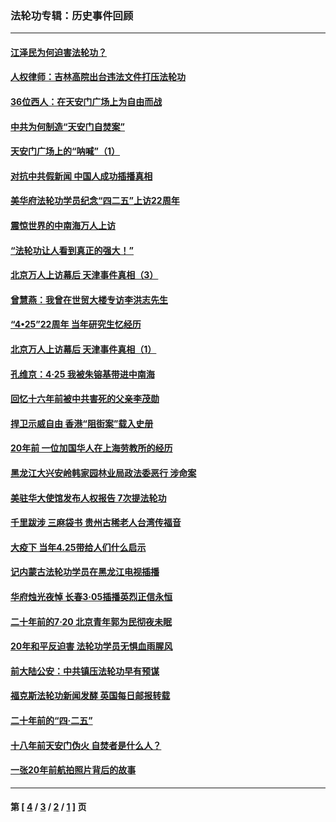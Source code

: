 ### 法轮功专辑：历史事件回顾
---
#### [江泽民为何迫害法轮功？](../../pages/nf5793/n13876324.md?03070430) 
#### [人权律师：吉林高院出台违法文件打压法轮功](../../pages/nf5793/n13825665.md?03070430) 
#### [36位西人：在天安门广场上为自由而战](../../pages/nf5793/n13390029.md?03070430) 
#### [中共为何制造“天安门自焚案”](../../pages/nf5793/n13183270.md?03070430) 
#### [天安门广场上的“呐喊”（1）](../../pages/nf5793/n13105277.md?03070430) 
#### [对抗中共假新闻 中国人成功插播真相](../../pages/nf5793/n12910618.md?03070430) 
#### [美华府法轮功学员纪念“四二五”上访22周年](../../pages/nf5793/n12904445.md?03070430) 
#### [震惊世界的中南海万人上访](../../pages/nf5793/n12903976.md?03070430) 
#### [“法轮功让人看到真正的强大！”](../../pages/nf5793/n12903195.md?03070430) 
#### [北京万人上访幕后 天津事件真相（3）](../../pages/nf5793/n12902807.md?03070430) 
#### [曾慧燕：我曾在世贸大楼专访李洪志先生](../../pages/nf5793/n12898729.md?03070430) 
#### [“4•25”22周年 当年研究生忆经历](../../pages/nf5793/n12894152.md?03070430) 
#### [北京万人上访幕后 天津事件真相（1）](../../pages/nf5793/n12885174.md?03070430) 
#### [孔维京：4·25 我被朱镕基带进中南海](../../pages/nf5793/n12864987.md?03070430) 
#### [回忆十六年前被中共害死的父亲李茂勋](../../pages/nf5793/n12880270.md?03070430) 
#### [捍卫示威自由 香港“阻街案”载入史册](../../pages/nf5793/n12811245.md?03070430) 
#### [20年前 一位加国华人在上海劳教所的经历](../../pages/nf5793/n12707932.md?03070430) 
#### [黑龙江大兴安岭韩家园林业局政法委恶行 涉命案](../../pages/nf5793/n12622815.md?03070430) 
#### [美驻华大使馆发布人权报告 7次提法轮功](../../pages/nf5793/n12520541.md?03070430) 
#### [千里跋涉 三麻袋书 贵州古稀老人台湾传福音](../../pages/nf5793/n12198750.md?03070430) 
#### [大疫下 当年4.25带给人们什么启示](../../pages/nf5793/n12058565.md?03070430) 
#### [记内蒙古法轮功学员在黑龙江电视插播](../../pages/nf5793/n11699194.md?03070430) 
#### [华府烛光夜悼 长春3·05插播英烈正信永恒](../../pages/nf5793/n11397432.md?03070430) 
#### [二十年前的7·20 北京青年郭为民彻夜未眠](../../pages/nf5793/n11354195.md?03070430) 
#### [20年和平反迫害 法轮功学员无惧血雨腥风](../../pages/nf5793/n11348279.md?03070430) 
#### [前大陆公安：中共镇压法轮功早有预谋](../../pages/nf5793/n11352168.md?03070430) 
#### [福克斯法轮功新闻发酵  英国每日邮报转载](../../pages/nf5793/n11285952.md?03070430) 
#### [二十年前的“四·二五”](../../pages/nf5793/n11207639.md?03070430) 
#### [十八年前天安门伪火 自焚者是什么人？](../../pages/nf5793/n10996556.md?03070430) 
#### [一张20年前航拍照片背后的故事](../../pages/nf5793/n10693797.md?03070430) 

---
#### 第 [ [4](./4.md?03070430) / [3](./3.md?03070430) / [2](./2.md?03070430) / [1](./1.md?03070430) ] 页

